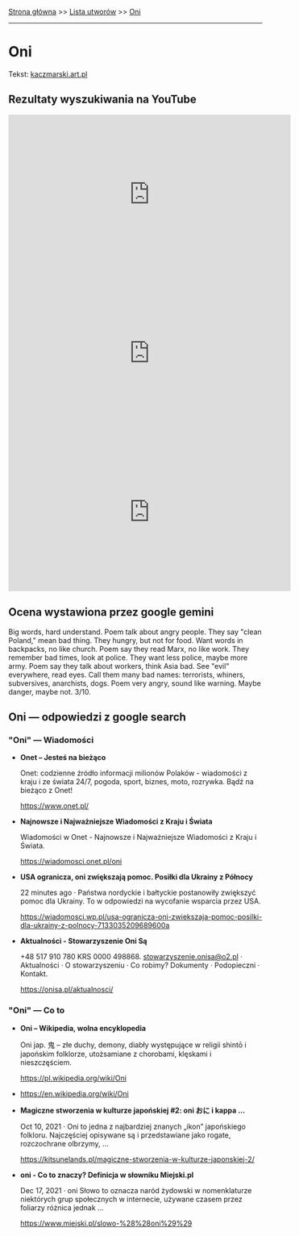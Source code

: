 [Strona główna](../index.md) >> [Lista utworów](../list.md) >> [Oni](387.md)

---

# Oni

Tekst: [kaczmarski.art.pl](https://www.kaczmarski.art.pl/tworczosc/wiersze/oni/)

## Rezultaty wyszukiwania na YouTube

<iframe width="560" height="315" src="https://www.youtube.com/embed/ZeezuNcC8Is?si=IdontcarewhotheIRSsendsImnotpayingtaxes" title="YouTube video player" frameborder="0" allow="accelerometer; autoplay; clipboard-write; encrypted-media; gyroscope; picture-in-picture; web-share" referrerpolicy="strict-origin-when-cross-origin" allowfullscreen></iframe>

<iframe width="560" height="315" src="https://www.youtube.com/embed/-YGS9vhmFS0?si=IdontcarewhotheIRSsendsImnotpayingtaxes" title="YouTube video player" frameborder="0" allow="accelerometer; autoplay; clipboard-write; encrypted-media; gyroscope; picture-in-picture; web-share" referrerpolicy="strict-origin-when-cross-origin" allowfullscreen></iframe>

<iframe width="560" height="315" src="https://www.youtube.com/embed/a8pFEEiSFPU?si=IdontcarewhotheIRSsendsImnotpayingtaxes" title="YouTube video player" frameborder="0" allow="accelerometer; autoplay; clipboard-write; encrypted-media; gyroscope; picture-in-picture; web-share" referrerpolicy="strict-origin-when-cross-origin" allowfullscreen></iframe>

## Ocena wystawiona przez google gemini

Big words, hard understand. Poem talk about angry people. They say "clean Poland," mean bad thing. They hungry, but not for food. Want words in backpacks, no like church. Poem say they read Marx, no like work. They remember bad times, look at police. They want less police, maybe more army. Poem say they talk about workers, think Asia bad. See "evil" everywhere, read eyes. Call them many bad names: terrorists, whiners, subversives, anarchists, dogs. Poem very angry, sound like warning. Maybe danger, maybe not. 3/10.


## Oni — odpowiedzi z google search

### "Oni" — Wiadomości

- **Onet – Jesteś na bieżąco**

    Onet: codzienne źródło informacji milionów Polaków - wiadomości z kraju i ze świata 24/7, pogoda, sport, biznes, moto, rozrywka. Bądź na bieżąco z Onet! 

   <https://www.onet.pl/>
- **Najnowsze i Najważniejsze Wiadomości z Kraju i Świata**

    Wiadomości w Onet - Najnowsze i Najważniejsze Wiadomości z Kraju i Świata. 

   <https://wiadomosci.onet.pl/oni>
- **USA ogranicza, oni zwiększają pomoc. Posiłki dla Ukrainy z Północy**

    22 minutes ago  ·  Państwa nordyckie i bałtyckie postanowiły zwiększyć pomoc dla Ukrainy. To w odpowiedzi na wycofanie wsparcia przez USA. 

   <https://wiadomosci.wp.pl/usa-ogranicza-oni-zwiekszaja-pomoc-posilki-dla-ukrainy-z-polnocy-7133035209689600a>
- **Aktualności - Stowarzyszenie Oni Są**

    +48 517 910 780 KRS 0000 498868. stowarzyszenie.onisa@o2.pl · Aktualności · O stowarzyszeniu · Co robimy? Dokumenty · Podopieczni · Kontakt. 

   <https://onisa.pl/aktualnosci/>

### "Oni" — Co to

- **Oni – Wikipedia, wolna encyklopedia**

    Oni jap. 鬼 – złe duchy, demony, diabły występujące w religii shintō i japońskim folklorze, utożsamiane z chorobami, klęskami i nieszczęściem. 

   <https://pl.wikipedia.org/wiki/Oni>
- <https://en.wikipedia.org/wiki/Oni>
- **Magiczne stworzenia w kulturze japońskiej #2: oni おに i kappa ...**

    Oct 10, 2021  ·  Oni to jedna z najbardziej znanych „ikon” japońskiego folkloru. Najczęściej opisywane są i przedstawiane jako rogate, rozczochrane olbrzymy, ... 

   <https://kitsunelands.pl/magiczne-stworzenia-w-kulturze-japonskiej-2/>
- **oni - Co to znaczy? Definicja w słowniku Miejski.pl**

    Dec 17, 2021  ·  oni Słowo to oznacza naród żydowski w nomenklaturze niektórych grup społecznych w internecie, używane czasem przez foliarzy różnica jednak ... 

   <https://www.miejski.pl/slowo-%28%28oni%29%29>

